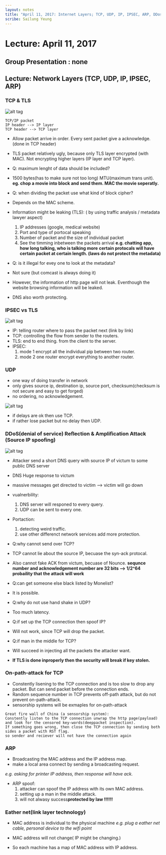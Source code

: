 ```yaml
---
layout: notes
title: "April 11, 2017: Internet Layers; TCP, UDP, IP, IPSEC, ARP, DDos Reflection Attack"
scribe: Sailung Yeung
---
```

# Lecture: April 11, 2017
## Group Presentation : none

## Lecture: Network Layers (TCP, UDP, IP, IPSEC, ARP)

### TCP & TLS
![alt tag](http://www.cisco.com/c/dam/en_us/about/ac123/ac147/downloads/customer/internetprotocoljournal/ipj_3-2/images/figure01.gif)


```
TCP/IP packet
IP header --> IP layer
TCP header --> TCP layer
```

- Allow packet arrive in order. Every sent packet give a acknowledge. (done in TCP header)
- TLS packet relatively ugly, because only TLS layer encrypted (with MAC). Not encrypting higher layers (IP layer and TCP layer).


- Q: maximum lenght of data should be included?
- 1500 bytes(has to make sure not too long) MTU(maximum trans unit).
**eg. chop a movie into block and send them. MAC the movie seperatly.**

- Q: when dividing the packet use what kind of block cipher? 
- Depends on the MAC scheme.

- Information might be leaking (TLS): ( by using traffic analysis / metadata lawyer aspect)
  1. IP addresses (google, medical website)
  2. Port and type of portocal speaking
  3. Number of packet and the size of individual packet
  4. See the timming inbetween the packets arrival **e.g. chatting app, how long talking, who is talking more**
  __certain protocals will have certain packet at certain length. (laws do not protect the metadata)__

- Q: is it illegal for evey one to look at the metadata? 
- Not sure (but comcast is always doing it)

- However, the information of http page will not leak. Eventhough the website browsing information will be leaked.
- DNS also worth protecting.

### IPSEC vs TLS
![alt tag](https://i.stack.imgur.com/iBe08.png)

- IP: telling router where to pass the packet next (link by link)
- TCP: controlling the flow from sender to the routers.
- TLS: end to end thing. from the client to the server.
- IPSEC: 
  1. mode 1 encrypt all the individual pip between two router. 
  2. mode 2 one router encrypt everything to another router.


### UDP

- one way of doing transfer in network
- only gives source ip, destination ip, source port, checksum(checksum is not secure and easy to get forged)
- no ordering, no acknowledgement.

![alt tag](http://obaida.info/blog/wp-content/uploads/2016/01/TCP_UDP_headers.jpg)

- if delays are ok then use TCP.
- if rather lose packet but no delay then UDP.

### DDoS(denial of service) Reflection & Amplification Attack (Source IP spoofing)
![alt tag](https://i.ytimg.com/vi/xTKjHWkDwP0/maxresdefault.jpg)

- Attacker send a short DNS query with source IP of victum to some public DNS server
- DNS Huge response to victum
- massive messages get directed to victim --> victim will go down

- vualnerbility: 
  1. DNS server will responed to every query. 
  2. UDP can be sent to every one.

- Portaction: 
  1. detecting weird traffic.
  2. use other differenct network services add more protection.

- Q:why cannot send over TCP?
- TCP cannot lie about the source IP, becuase the syn-ack protocal.
- Also cannot fake ACK from victum, becuase of Nounce. **sequnce number and acknowledgement number are 32 bits --> 1/2^64 probaility that the attack will work**

- Q:can get someone else black listed by Monelist?
- It is possible.

- Q:why do not use hand shake in UDP? 
- Too much latency.

- Q:if set up the TCP connection then spoof IP? 
- Will not work, since TCP will drop the packet.

- Q:if man in the middle for TCP? 
- Will succeed in injecting all the packets the attacker want.

- __If TLS is done inproperly then the security will break if key stolen.__

### On-path-attack for TCP
- Constently lisening to the TCP connection and is too slow to drop any packet. But can send packet before the connection ends.
- Random sequence number in TCP prevents off-path attack, but do not prevent on-path-attack.
- sensorship systems will be exmaples for on-path-attack

```
Great fire wall of China (a sensorship system):
Constently listen to the TCP connection unwrap the http page(payload) and look for the censored key-words(deeppacket inspection).
If something goes wrong, then close the TCP connection by sending both sides a packet with RST flag.
so sender and reciever will not have the connection again

```


### ARP
- Broadcasting the MAC address and the IP address map.
- make a local area connect by sending a broadcasting request.

*e.g. asking for printer IP address, then response will have ack.*

- ARP spoof: 
  1. attacker can spoof the IP address with its own MAC address. 
  2. setting up a man in the middle attack. 
  3. will not alwasy success**protected by law !!!!!!**


### Eather net(link layer technology)
- MAC address is individual to the physical machine
*e.g. plug a eather net cable, personal device to the wifi point*

- MAC address will not change( IP might be changing.)
- So each machine has a map of MAC address with IP address.
